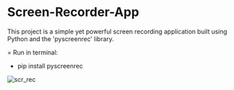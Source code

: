 # Screen-Recorder-App
This project is a simple yet powerful screen recording application built using Python and the 'pyscreenrec' library.





= Run in terminal: 

* pip install pyscreenrec

![scr_rec](https://github.com/janithScript/Screen-Recorder-App/assets/127806197/dde0c97c-139f-4797-bb1d-7490274a35cd)
